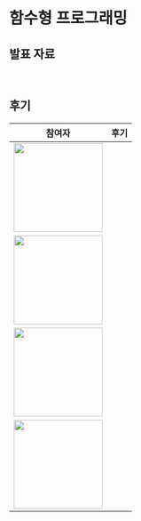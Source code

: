 # 함수형 프로그래밍

## 발표 자료


<br/>

## 후기



|참여자| 후기|
|:------------------------------------------------------------------------------: |:------------------------------------------------------------------------------: |
|   [<img width="160px" src="https://avatars.githubusercontent.com/u/2849255?v=4" />](https://github.com/mg5566)  | |
 |[<img width="160px" src="https://avatars.githubusercontent.com/u/109333130?v=4" />](https://github.com/chanshin0)  | |
 |[<img width="160px" src="https://avatars.githubusercontent.com/u/70143350?v=4" />](https://github.com/nara9709) | |
  |[<img width="160px" src="https://user-images.githubusercontent.com/116826162/236803962-73ff1ba3-63cf-46c7-93f9-22282f6f0746.jpeg" />](https://github.com/chhw130)  | |

